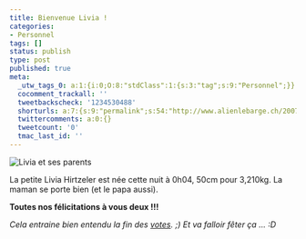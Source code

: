 ```yaml
---
title: Bienvenue Livia !
categories:
- Personnel
tags: []
status: publish
type: post
published: true
meta:
  _utw_tags_0: a:1:{i:0;O:8:"stdClass":1:{s:3:"tag";s:9:"Personnel";}}
  cocomment_trackall: ''
  tweetbackscheck: '1234530488'
  shorturls: a:7:{s:9:"permalink";s:54:"http://www.alienlebarge.ch/2007/07/05/bienvenue-livia/";s:7:"tinyurl";s:25:"http://tinyurl.com/b7ec9v";s:4:"isgd";s:17:"http://is.gd/itXk";s:5:"bitly";s:18:"http://bit.ly/ceQb";s:5:"snipr";s:22:"http://snipr.com/bck0v";s:5:"snurl";s:22:"http://snurl.com/bck0v";s:7:"snipurl";s:24:"http://snipurl.com/bck0v";}
  twittercomments: a:0:{}
  tweetcount: '0'
  tmac_last_id: ''
---
```

<img src="https://dlgjp9x71cipk.cloudfront.net/2007/07/livia.png" alt="Livia et ses parents" />

La petite Livia Hirtzeler est née cette nuit à 0h04, 50cm pour 3,210kg. La maman se porte bien (et le papa aussi).

<strong>Toutes nos félicitations à vous deux !!!</strong>

<!--more-->

<em>Cela entraine bien entendu la fin des <a href="http://www.alienlebarge.ch/paris-bebe/" title="Pari bébé">votes</a>. ;)
Et va falloir fêter ça ... :D</em>

